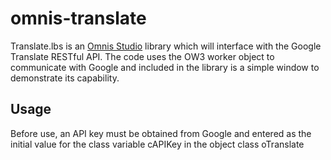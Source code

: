 # omnis-translate
Translate.lbs is an [Omnis Studio](http://www.omnis.net) library which will interface with the Google Translate RESTful API.
The code uses the OW3 worker object to communicate with Google and included in the library is a simple window to demonstrate its capability.

## Usage
Before use, an API key must be obtained from Google and entered as the initial value for the class variable cAPIKey in the object class oTranslate
